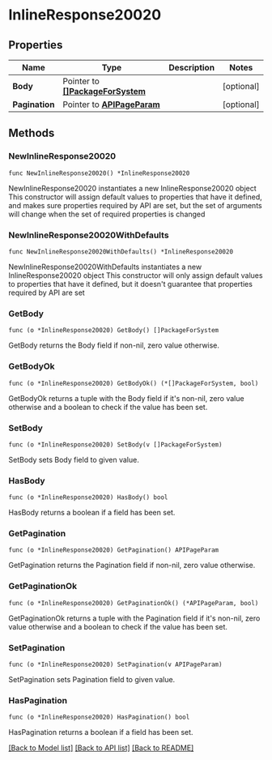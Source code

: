 # InlineResponse20020

## Properties

Name | Type | Description | Notes
------------ | ------------- | ------------- | -------------
**Body** | Pointer to [**[]PackageForSystem**](PackageForSystem.md) |  | [optional] 
**Pagination** | Pointer to [**APIPageParam**](APIPageParam.md) |  | [optional] 

## Methods

### NewInlineResponse20020

`func NewInlineResponse20020() *InlineResponse20020`

NewInlineResponse20020 instantiates a new InlineResponse20020 object
This constructor will assign default values to properties that have it defined,
and makes sure properties required by API are set, but the set of arguments
will change when the set of required properties is changed

### NewInlineResponse20020WithDefaults

`func NewInlineResponse20020WithDefaults() *InlineResponse20020`

NewInlineResponse20020WithDefaults instantiates a new InlineResponse20020 object
This constructor will only assign default values to properties that have it defined,
but it doesn't guarantee that properties required by API are set

### GetBody

`func (o *InlineResponse20020) GetBody() []PackageForSystem`

GetBody returns the Body field if non-nil, zero value otherwise.

### GetBodyOk

`func (o *InlineResponse20020) GetBodyOk() (*[]PackageForSystem, bool)`

GetBodyOk returns a tuple with the Body field if it's non-nil, zero value otherwise
and a boolean to check if the value has been set.

### SetBody

`func (o *InlineResponse20020) SetBody(v []PackageForSystem)`

SetBody sets Body field to given value.

### HasBody

`func (o *InlineResponse20020) HasBody() bool`

HasBody returns a boolean if a field has been set.

### GetPagination

`func (o *InlineResponse20020) GetPagination() APIPageParam`

GetPagination returns the Pagination field if non-nil, zero value otherwise.

### GetPaginationOk

`func (o *InlineResponse20020) GetPaginationOk() (*APIPageParam, bool)`

GetPaginationOk returns a tuple with the Pagination field if it's non-nil, zero value otherwise
and a boolean to check if the value has been set.

### SetPagination

`func (o *InlineResponse20020) SetPagination(v APIPageParam)`

SetPagination sets Pagination field to given value.

### HasPagination

`func (o *InlineResponse20020) HasPagination() bool`

HasPagination returns a boolean if a field has been set.


[[Back to Model list]](../README.md#documentation-for-models) [[Back to API list]](../README.md#documentation-for-api-endpoints) [[Back to README]](../README.md)


